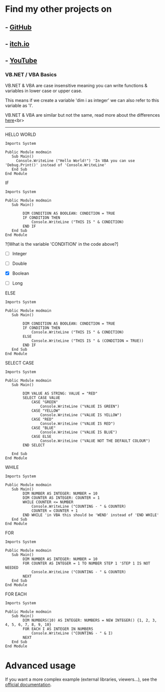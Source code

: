 # **Find my other projects on**
## - [**GitHub**](https://github.com/SarahRawlinson) <br>
## - [**itch.io**](https://sarahrawlinson.itch.io) <br>
## - [**YouTube**](https://www.youtube.com/channel/UCZzctauCe1sxTTCsK93Tlmw) <br>


### VB.NET / VBA Basics <br>

VB.NET & VBA are case insensitive meaning you can write functions & variables in lower case or upper case. <br>

This means if we create a variable 'dim i as integer' we can also refer to this variable as 'I'.<br>

VB.NET & VBA are similar but not the same, read more about the differences [here](http://www.differencebetween.net/technology/software-technology/difference-between-vb-and-vba/#:~:text=The%20main%20difference%20is%20that,requires%20an%20interpreter%20to%20execute.)<br>


---
HELLO WORLD
```vb.net runnable
Imports System

Public Module modmain
   Sub Main()
     Console.WriteLine ("Hello World!") 'In VBA you can use 'Debug.Print()' instead of 'Console.WriteLine'
   End Sub
End Module
```
IF

```vb.net runnable
Imports System

Public Module modmain
   Sub Main()

        DIM CONDITION AS BOOLEAN: CONDITION = TRUE
        IF CONDITION THEN
            Console.WriteLine ("THIS IS " & CONDITION)
        END IF
   End Sub
End Module
```

?[What is the variable 'CONDITION' in the code above?]
-[ ] Integer
-[ ] Double
-[x] Boolean
-[ ] Long


ELSE

```vb.net runnable
Imports System

Public Module modmain
   Sub Main()

        DIM CONDITION AS BOOLEAN: CONDITION = TRUE
        IF CONDITION THEN
            Console.WriteLine ("THIS IS " & CONDITION)
        ELSE
            Console.WriteLine ("THIS IS " & (CONDITION = TRUE))
        END IF
   End Sub
End Module
```

SELECT CASE

```vb.net runnable
Imports System

Public Module modmain
   Sub Main()

        DIM VALUE AS STRING: VALUE = "RED"
        SELECT CASE VALUE
            CASE "GREEN"
                Console.WriteLine ("VALUE IS GREEN")
            CASE "YELLOW"
                Console.WriteLine ("VALUE IS YELLOW")
            CASE "RED"
                Console.WriteLine ("VALUE IS RED")
            CASE "BLUE"
                Console.WriteLine ("VALUE IS BLUE")
            CASE ELSE
                Console.WriteLine ("VALUE NOT THE DEFAULT COLOUR")
        END SELECT
        
   End Sub
End Module
```

WHILE

```vb.net runnable
Imports System

Public Module modmain
   Sub Main()
        DIM NUMBER AS INTEGER: NUMBER = 10
        DIM COUNTER AS INTEGER: COUNTER = 1
        WHILE COUNTER <= NUMBER
            Console.WriteLine ("COUNTING - " & COUNTER)
            COUNTER = COUNTER + 1
        END WHILE 'in VBA this should be 'WEND' instead of 'END WHILE'
   End Sub
End Module
```
FOR

```vb.net runnable
Imports System

Public Module modmain
   Sub Main()
        DIM NUMBER AS INTEGER: NUMBER = 10
        FOR COUNTER AS INTEGER = 1 TO NUMBER STEP 1 'STEP 1 IS NOT NEEDED
            Console.WriteLine ("COUNTING - " & COUNTER)
        NEXT
   End Sub
End Module
```

FOR EACH

```vb.net runnable
Imports System

Public Module modmain
   Sub Main()
        DIM NUMBERS(10) AS INTEGER: NUMBERS = NEW INTEGER() {1, 2, 3, 4, 5, 6, 7, 8, 9, 10}
        FOR EACH I AS INTEGER IN NUMBERS
            Console.WriteLine ("COUNTING - " & I)
        NEXT 
   End Sub
End Module
```


# Advanced usage

If you want a more complex example (external libraries, viewers...), see the [official documentation](https://tech.io/playgrounds/408/tech-io-documentation).
